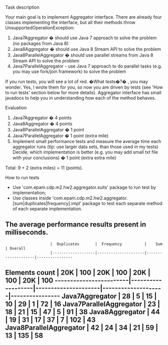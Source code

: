 Task description

Your main goal is to implement Aggregator interface. There are already four classes implementing the interface, but all their methods throw UnsupportedOperationException:

1.	Java7Aggregator � should use Java 7 approach to solve the problem (no packages from Java 8)
2.	Java8Aggregator � should use Java 8 Stream API to solve the problem
3.	Java8ParallelAggregator � should use parallel streams from Java 8 Stream API to solve the problem
4.	Java7ParallelAggregator -  use Java 7 approach to do parallel tasks (e.g. you may use fork/join framework) to solve the problem

If you run tests, you will see a lot of red. �What tests�?� , you may wonder. 
Yes, I wrote them for you, so now you are driven by tests (see 'How to run tests' section below for more details).
Aggregator interface has small javadocs to help you in understanding how each of the method behaves.

Evaluation
1.	Java7Aggregator � 4 points
2.	Java8Aggregator � 4 points
3.	Java8ParallelAggregator � 1 point
4.	Java7ParallelAggregator � 1 point (extra mile)
5.	Implement small performance tests and measure the average time each aggregator runs (tip: use larger data sets, than those used in my tests) 
Decide, which implementation is better (e.g. you may add small txt file with your conclusions) � 1 point (extra extra mile)

Total: 9 + 2 (extra miles) = 11 (points).


How to run tests

- Use 'com.epam.cdp.m2.hw2.aggregator.suits' package to run test by implementation;
- Use classes inside 'com.epam.cdp.m2.hw2.aggregator.[sum|duplicates|frequency].impl' package to test each separate method of each separate implementation.

The average performance results present in milliseconds.
--------------------------------------------------------------------------------------------------------
                        |  Duplicates       |  Frequency          |    Sum             | Overall
                        |-------------------|---------------------|--------------------|----------------
Elements count          |  20K     |   100  |  20K     |   100    |    20K    |    100 | 20K    |   100
------------------------|-------------------|---------------------|--------------------|----------------
Java7Aggregator         |  28      |   5    |  15      |   10     |    29     |    1   | 72     |   16
Java7ParallelAggregator |  23      |   18   |  21      |   15     |    47     |    5   | 91     |   38
Java8Aggregator         |  44      |   19   |  31      |   17     |    37     |    7   | 102    |   43
Java8ParallelAggregator |  42      |   24   |  34      |   21     |    59     |    13  | 135    |   58
-------------------------------------------------------------------------------------------------------